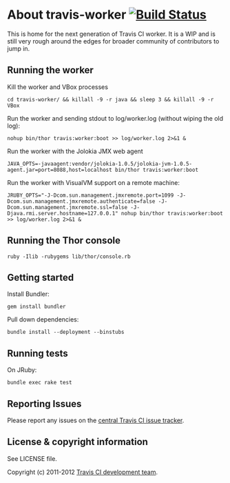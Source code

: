 # About travis-worker [![Build Status](https://travis-ci.org/travis-ci/travis-worker.svg?branch=master)](https://travis-ci.org/travis-ci/travis-worker)

This is home for the next generation of Travis CI worker. It is a WIP and is still very rough around the edges for broader community of contributors to jump in.

## Running the worker

Kill the worker and VBox processes

    cd travis-worker/ && killall -9 -r java && sleep 3 && killall -9 -r VBox

Run the worker and sending stdout to log/worker.log (without wiping the old log):

    nohup bin/thor travis:worker:boot >> log/worker.log 2>&1 &

Run the worker with the Jolokia JMX web agent

    JAVA_OPTS=-javaagent:vendor/jolokia-1.0.5/jolokia-jvm-1.0.5-agent.jar=port=8088,host=localhost bin/thor travis:worker:boot


Run the worker with VisualVM support on a remote machine:

    JRUBY_OPTS="-J-Dcom.sun.management.jmxremote.port=1099 -J-Dcom.sun.management.jmxremote.authenticate=false -J-Dcom.sun.management.jmxremote.ssl=false -J-Djava.rmi.server.hostname=127.0.0.1" nohup bin/thor travis:worker:boot >> log/worker.log 2>&1 &

## Running the Thor console

    ruby -Ilib -rubygems lib/thor/console.rb

## Getting started ##

Install Bundler:

    gem install bundler

Pull down dependencies:

    bundle install --deployment --binstubs

## Running tests ##

On JRuby:

    bundle exec rake test

## Reporting Issues

Please report any issues on the [central Travis CI issue tracker](https://github.com/travis-ci/travis-ci/issues).

## License & copyright information ##

See LICENSE file.

Copyright (c) 2011-2012 [Travis CI development team](https://github.com/travis-ci).
